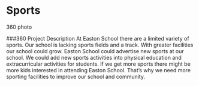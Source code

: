 # Sports
360 photo
<script src='//vizor.io/static/scripts/vizor-360-embed.js' data-vizorurl='//vizor.io/embed/colton005/small-school-sports'></script>
###360 
Project Description
At Easton School there are a limited variety of sports. Our school is lacking sports fields and a  track. With greater facilities our school could grow. Easton School could advertise new sports at our school. We could add new sports activities into physical education and extracurricular activities for students. If we get more sports there might be more kids interested in attending Easton School. That’s why we need more sporting facilities to improve our school and community.
